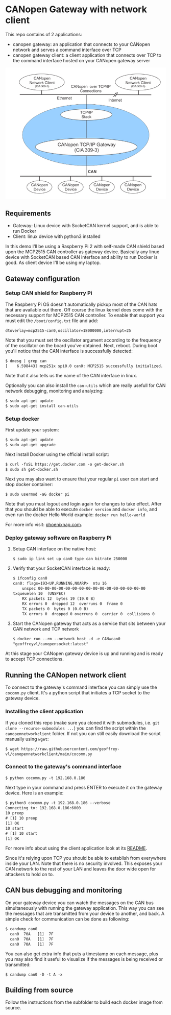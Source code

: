 # CANopen Gateway with network client

This repo contains of 2 applications:

- canopen gateway: an application that connects to your CANopen network and serves a command interface over TCP
- canopen gateway client: a client application that connects over TCP to the command interface hosted on your CANopen gateway server

![Topology](doc/topology.png)

## Requirements

- Gateway: Linux device with SocketCAN kernel support, and is able to run Docker
- Client: linux device with python3 installed

In this demo I'll be using a Raspberry Pi 2 with self-made CAN shield based upon the MCP2515 CAN controller as gateway device. Basically any linux device with SocketCAN based CAN interface and ability to run Docker is good.
As client device I'll be using my laptop.

## Gateway configuration

### Setup CAN shield for Raspberry Pi

The Raspberry Pi OS doesn't automatically pickup most of the CAN hats that are available out there. Off course the linux kernel does come with the necessary support for MCP2515 CAN controller. To enable that support you must edit the `/boot/config.txt` file and add:

```
dtoverlay=mcp2515-can0,oscillator=18000000,interrupt=25 
```

Note that you must set the oscillator argument according to the frequency of the oscillator on the board you've obtained.
Next, reboot. During boot you'll notice that the CAN interface is successfully detected:

```
$ dmesg | grep can
[    6.598443] mcp251x spi0.0 can0: MCP2515 successfully initialized.
```

Note that it also tells us the name of the CAN interface in linux.

Optionally you can also install the `can-utils` which are really usefull for CAN network debugging, monitoring and analyzing:

```
$ sudo apt-get update
$ sudo apt-get install can-utils
```

### Setup docker

First update your system:
```
$ sudo apt-get update
$ sudo apt-get upgrade
```

Next install Docker using the official install script:

```
$ curl -fsSL https://get.docker.com -o get-docker.sh
$ sudo sh get-docker.sh
```

Next you may also want to ensure that your regular `pi` user can start and stop docker container:

```
$ sudo usermod -aG docker pi
```

Note that you must logout and login again for changes to take effect. After that you should be able to execute `docker version` and `docker info`, and even run the docker Hello World example: `docker run hello-world`

For more info visit: [phoenixnap.com](https://phoenixnap.com/kb/docker-on-raspberry-pi).

### Deploy gateway software on Raspberry Pi

1. Setup CAN interface on the native host:
    ```
    $ sudo ip link set up can0 type can bitrate 250000
    ```
2. Verify that your SocketCAN interface is ready:
    ```
    $ ifconfig can0
    can0: flags=193<UP,RUNNING,NOARP>  mtu 16
        unspec 00-00-00-00-00-00-00-00-00-00-00-00-00-00-00-00  txqueuelen 10  (UNSPEC)
        RX packets 12  bytes 19 (19.0 B)
        RX errors 0  dropped 12  overruns 0  frame 0
        TX packets 0  bytes 0 (0.0 B)
        TX errors 0  dropped 0 overruns 0  carrier 0  collisions 0
    ```
3. Start the CANopen gateway that acts as a service that sits between your CAN network and TCP network
    ```
    $ docker run --rm --network host -d -e CAN=can0 "geoffreyvl/canopensocket:latest"
    ```

At this stage your CANopen gateway device is up and running and is ready to accept TCP connections.

## Running the CANopen network client

To connect to the gateway's command interface you can simply use the `cocomm.py` client. 
It's a python script that initiates a TCP socket to the gateway device.

### Installing the client application

If you cloned this repo (make sure you cloned it with submodules, i.e. `git clone --recurse-submodules ...`) you can find the script within the `canopennetworkclient` folder.
If not you can still easily download the script manually using `wget`:

```
$ wget https://raw.githubusercontent.com/geoffrey-vl/canopennetworkclient/main/cocomm.py
```

### Connect to the gateway's command interface

```
$ python cocomm.py -t 192.168.0.186
```

Next type in your command and press ENTER to execute it on the gateway device. Here is an example:

```
$ python3 cocomm.py -t 192.168.0.186 --verbose
Connecting to: 192.168.0.186:6000
10 preop
# [1] 10 preop
[1] OK
10 start
# [1] 10 start
[1] OK
```

For more info about using the client application look at its [README](https://github.com/geoffrey-vl/canopennetworkclient/blob/master/README.md).

Since it's relying upon TCP you should be able to establish from everywhere inside your LAN.
Note that there is no security involved. This exposes your CAN network to the rest of your LAN and leaves the door wide open for attackers to hold on to.

## CAN bus debugging and monitoring

On your gateway device you can watch the messages on the CAN bus simultaneously with running the gateway application. 
This way you can see the messages that are transmitted from your device to another, and back. 
A simple check for communication can be done as following:

```
$ candump can0
  can0  70A   [1]  7F
  can0  70A   [1]  7F
  can0  70A   [1]  7F
```

You can also get extra info that puts a timestamp on each message, plus you may also find it useful to visualize if the messages is being received or transmitted:

```
$ candump can0 -D -t A -x
```

## Building from source

Follow the instructions from the subfolder to build each docker image from source.